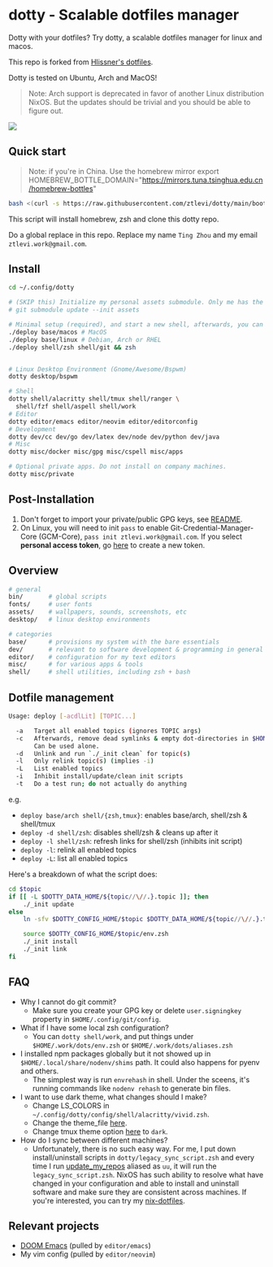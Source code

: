 # dotty - Scalable dotfiles manager

Dotty with your dotfiles? Try dotty, a scalable dotfiles manager for linux and macos.

This repo is forked from [Hlissner's dotfiles](https://github.com/hlissner/dotfiles).

Dotty is tested on Ubuntu, Arch and MacOS!

> Note: Arch support is deprecated in favor of another Linux distribution NixOS. But the updates
> should be trivial and you should be able to figure out.

![](./screenshots/terminal.jpg)

## Quick start

> Note: if you're in China. Use the homebrew mirror
> export HOMEBREW_BOTTLE_DOMAIN="https://mirrors.tuna.tsinghua.edu.cn/homebrew-bottles"

``` sh
bash <(curl -s https://raw.githubusercontent.com/ztlevi/dotty/main/bootstrap.sh)
```


This script will install homebrew, zsh and clone this dotty repo.

Do a global replace in this repo. Replace my name `Ting Zhou` and my email `ztlevi.work@gmail.com`.

## Install

```sh
cd ~/.config/dotty

# (SKIP this) Initialize my personal assets submodule. Only me has the private repo access
# git submodule update --init assets

# Minimal setup (required), and start a new shell, afterwards, you can use `dotty` instead `./deploy`
./deploy base/macos # MacOS
./deploy base/linux # Debian, Arch or RHEL
./deploy shell/zsh shell/git && zsh


# Linux Desktop Environment (Gnome/Awesome/Bspwm)
dotty desktop/bspwm

# Shell
dotty shell/alacritty shell/tmux shell/ranger \
  shell/fzf shell/aspell shell/work
# Editor
dotty editor/emacs editor/neovim editor/editorconfig
# Development
dotty dev/cc dev/go dev/latex dev/node dev/python dev/java
# Misc
dotty misc/docker misc/gpg misc/cspell misc/apps

# Optional private apps. Do not install on company machines.
dotty misc/private
```

## Post-Installation

1. Don't forget to import your private/public GPG keys, see [README](./misc/gpg/README.md).
2. On Linux, you will need to init `pass` to enable Git-Credential-Manager-Core (GCM-Core),
   `pass init ztlevi.work@gmail.com`. If you select **personal access token**, go
   [here](https://github.com/settings/tokens) to create a new token.

## Overview

```sh
# general
bin/       # global scripts
fonts/     # user fonts
assets/    # wallpapers, sounds, screenshots, etc
desktop/   # linux desktop environments

# categories
base/      # provisions my system with the bare essentials
dev/       # relevant to software development & programming in general
editor/    # configuration for my text editors
misc/      # for various apps & tools
shell/     # shell utilities, including zsh + bash
```

## Dotfile management

```sh
Usage: deploy [-acdlLit] [TOPIC...]

  -a   Target all enabled topics (ignores TOPIC args)
  -c   Afterwards, remove dead symlinks & empty dot-directories in $HOME.
       Can be used alone.
  -d   Unlink and run `./_init clean` for topic(s)
  -l   Only relink topic(s) (implies -i)
  -L   List enabled topics
  -i   Inhibit install/update/clean init scripts
  -t   Do a test run; do not actually do anything
```

e.g.

- `deploy base/arch shell/{zsh,tmux}`: enables base/arch, shell/zsh & shell/tmux
- `deploy -d shell/zsh`: disables shell/zsh & cleans up after it
- `deploy -l shell/zsh`: refresh links for shell/zsh (inhibits init script)
- `deploy -l`: relink all enabled topics
- `deploy -L`: list all enabled topics

Here's a breakdown of what the script does:

```sh
cd $topic
if [[ -L $DOTTY_DATA_HOME/${topic//\//.}.topic ]]; then
    ./_init update
else
    ln -sfv $DOTTY_CONFIG_HOME/$topic $DOTTY_DATA_HOME/${topic//\//.}.topic

    source $DOTTY_CONFIG_HOME/$topic/env.zsh
    ./_init install
    ./_init link
fi
```

## FAQ

- Why I cannot do git commit?
  - Make sure you create your GPG key or delete `user.signingkey` property in
    `$HOME/.config/git/config`.
- What if I have some local zsh configuration?
  - You can `dotty shell/work`, and put things under `$HOME/.work/dots/env.zsh` or `$HOME/.work/dots/aliases.zsh`
- I installed npm packages globally but it not showed up in `$HOME/.local/share/nodenv/shims` path. It could also happens for pyenv and others.
  - The simplest way is run `envrehash` in shell. Under the sceens, it's running commands like `nodenv rehash` to generate bin files.
- I want to use dark theme, what changes should I make?
  - Change LS_COLORS in `~/.config/dotty/config/shell/alacritty/vivid.zsh`.
  - Change the theme_file [here](https://github.com/ztlevi/dotty/blob/master/shell/alacritty/_init#L53).
  - Change tmux theme option [here](https://github.com/ztlevi/dotty/blob/master/shell/tmux/tmux.conf#L40) to `dark`.
- How do I sync between different machines?
  - Unfortunately, there is no such easy way. For me, I put down install/uninstall scripts in `dotty/legacy_sync_script.zsh` and every time I run [update_my_repos](https://github.com/ztlevi/dotty/blob/master/shell/zsh/utils.zsh#L132) aliased as `uu`, it will run the `legacy_sync_script.zsh`. NixOS has such ability to resolve what have changed in your configuration and able to install and uninstall software and make sure they are consistent across machines. If you're interested, you can try my [nix-dotfiles](https://github.com/ztlevi/nix-dotfiles).

## Relevant projects

- [DOOM Emacs](https://github.com/ztlevi/doom-config) (pulled by `editor/emacs`)
- My vim config (pulled by `editor/neovim`)
